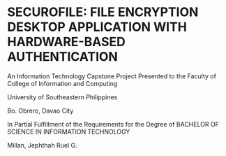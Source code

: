 # SECUROFILE: FILE ENCRYPTION DESKTOP APPLICATION WITH HARDWARE-BASED AUTHENTICATION

An Information Technology Capstone Project
Presented to the Faculty of College of Information and Computing 

University of Southeastern Philippines

Bo. Obrero, Davao City

In Partial Fulfillment of the Requirements for the Degree of
BACHELOR OF SCIENCE IN INFORMATION TECHNOLOGY

Millan, Jephthah Ruel G.
